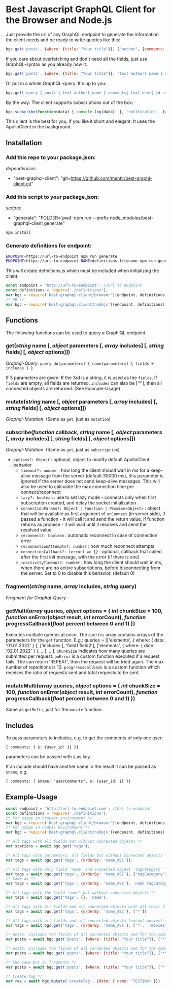 # Best Javascript GraphQL Client for the Browser and Node.js

Just provide the url of any GraphQL endpoint to generate the information the client needs and be ready to write queries like this:

```javascript
bgc.get('posts', {where: {title: "Your title"}}, ["author", {comments: ["user"]}])
```

If you care about overfetching and don't need all the fields, just use GraphQL-syntax as you already now it:

```javascript
bgc.get('posts', {where: {title: "Your title"}}, 'text author{ name } comments{ text user{ id name } }');
```

Or put in a whole GraphQL-query. It's up to you:

```javascript
bgc.get('query { posts { text author{ name } comments{ text user{ id name } } } }');
```

By the way: The client supports subscriptions out of the box:

```javascript
bgc.subscribe(function(data) { console.log(data); }, 'notification', {where: {user: {id: 1}}});
```

This client is the best for you, if you like it short and elegant. It uses the ApolloClient in the background. 

## Installation

### Add this repo to your package.json:

_*dependencies:*_

- "best-graphql-client": "git+https://github.com/mantir/best-graphl-client.git"

### Add this script to your package.json: 

_*scripts:*_

- "generate": "FOLDER=\`pwd\` npm run --prefix node_modules/best-graphql-client generate"

```bash
npm install
```

### Generate definitions for endpoint:
```bash
ENDPOINT=https://url-to-endpoint npm run generate
ENDPOINT=https://url-to-endpoint NAME=definitions-filename npm run generate
```
This will create definitions.js which must be included when initializing the client.

```javascript
const endpoint = 'http://url-to-endpoint'; //Url to endpoint
const definitions = require('./definitions');
var bgc = require('best-graphql-client/browser')(endpoint, definitions);
/* OR */
var bgc = require('best-graphql-client/nodejs')(endpoint, definitions);
```

## Functions

The following functions can be used to query a GraphlQL endpoint. 

### get(_string_ name [, _object_ parameters [, _array_ includes] [, _string_ fields] [, _object_ options]])
_Graphql-Query_: 
`query do(parameters) { name(parameters) { fields + includes } }`

If 3 parameters are given: If the 3rd is a string, it is used as the `fields`.
If `fields` are empty, all fields are returned.
`includes` can also be ['*'], then all connected objects are returned. (See Example-Usage)

### mutate(_string_ name [, _object_ parameters [, _array_ includes] [, _string_ fields] [, _object_ options]])
_Graphql-Mutation_: (Same as `get`, just as `mutation`)


### subscribe(_function_ callback, _string_ name [, _object_ parameters [, _array_ includes] [, _string_ fields] [, _object_ options]])
_Graphql-Mutation_: (Same as `get`, just as `subscription`)
- `options?: Object` : optional, object to modify default ApolloClient behavior
  * `timeout?: number` : how long the client should wait in ms for a keep-alive message from the server (default 30000 ms), this parameter is ignored if the server does not send keep-alive messages. This will also be used to calculate the max connection time per connect/reconnect
  * `lazy?: boolean` : use to set lazy mode - connects only when first subscription created, and delay the socket initialization
  * `connectionParams?: Object | Function | Promise<Object>` : object that will be available as first argument of `onConnect` (in server side), if passed a function - it will call it and send the return value, if function returns as promise - it will wait until it resolves and send the resolved value.
  * `reconnect?: boolean` : automatic reconnect in case of connection error
  * `reconnectionAttempts?: number` : how much reconnect attempts
  * `connectionCallback?: (error) => {}` : optional, callback that called after the first init message, with the error (if there is one)
  * `inactivityTimeout?: number` : how long the client should wait in ms, when there are no active subscriptions, before disconnecting from the server. Set to 0 to disable this behavior. (default 0)

### fragment(_string_ name, _array_ includes, _string_ query)
_Fragment for Graphql-Query_

### getMulti(_array_ queries, _object_ options = { _int_ chunkSize = 100, _function_ onError(_object_ result, _int_ errorCount), _function_ progressCallback(_float_ percent between 0 and 1) })
Executes multiple queries at once. The `queries` array contains arrays of the parameters for the `get` function. E.g.: queries = [['elements', { where: { date: '01.01.2022' } }, ['includes'], 'field1 field2'], ['elements', { where: { date: '02.01.2022' } }, ...], ...]. 
`chunkSize` indicates how many queries are submitted per request. 
`onError` is a custom function executed if a request fails. The can return 'REPEAT', then the request will be tried again. The max number of repetitions is 10.
`progrressCallback` is a custom function which receives the ratio of requests sent and total requests to be sent.

### mutateMulti(_array_ queries, _object_ options = { _int_ chunkSize = 100, _function_ onError(_object_ result, _int_ errorCount), _function_ progressCallback(_float_ percent between 0 and 1) })
Same as `getMulti`, just for the `mutate` function.


## Includes

To pass parameters to includes, e.g. to get the comments of only one user: 
```
{ comments: { $: {user_id: 1} }}
``` 
parameters can be passed with `$` as key. 

If an include should have another name in the result it can be passed as `$name`, e.g. 
```
{ comments: { $name: "userComments", $: {user_id: 1} }}
```


## Example-Usage

```javascript
const endpoint = 'http://url-to-endpoint.com'; //Url to endpoint
const definitions = require('./definitions');
/* For usage in browser environment */
var bgc = require('best-graphql-client/browser')(endpoint, definitions);
/* For usage in nodejs environment */
var bgc = require('best-graphql-client/nodejs')(endpoint, definitions);

/* All tags with all fields but without connected objects */
var stations = await bgc.get('tags');

/* All tags with parameters, all fields but without connected objects */
var tags = await bgc.get('tags', {orderBy: 'name_ASC'});

/* All tags with only field 'name' and connected object 'tagCategory' */
var tags = await bgc.get('tags', {orderBy: 'name_ASC'}, ['tagCategory'], 'name');
/* Same as */
var tags = await bgc.get('tags', {orderBy: 'name_ASC'}, 'name tagCategory { allFields }');

/* All tags with the field 'name' but without connected objects */
var tags = await bgc.get('tags', {}, 'name');

/* All tags with all fields and all connected objects with all their fields */
var tags = await bgc.get('tags', {orderBy: 'name_ASC'}, ['*'])

/* All tags with all fields and all connected objects (except movies) with all their fields */
var tags = await bgc.get('tags', {orderBy: 'name_ASC'}, ['*', '!movies'])

/* posts: includes the fields of all connected objects and for the comments it includes also all the fields of the user */
var posts = await bgc.get('posts', {where: {title: "Your title"}}, ["*", {comments: ["user"]}])

/* posts: includes the fields of all connected objects and for the comments, which contain "hello", it includes also all the fields of the user */
var posts = await bgc.get('posts', {where: {title: "Your title"}}, ["*", {comments: {$: {where: {content_contains: "hello"} }, user: true}])

/* The same but as fragments */
var posts = await bgc.get('posts', {where: {title: "Your title"}}, ["*|fragment", {"comments|fragment": ["user"]}])

/* Create tag */
var res = await bgc.mutate('createTag', {data: { name: "TESTING" }})

